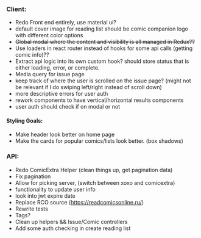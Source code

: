 ### Client:

- Redo Front end entirely, use material ui?
- default cover image for reading list should be comic companion logo with different color options
- ~~Global modal where the content and visibility is all managed in Redux??~~
- Use loaders in react router instead of hooks for some api calls (getting comic info)??
- Extract api logic into its own custom hook? should store status that is either loading, error, or complete.
- Media query for issue page
- keep track of where the user is scrolled on the issue page? (might not be relevant if I do swiping left/right instead of scroll down)
- more descriptive errors for user auth
- rework components to have vertical/horizontal results components
- user auth should check if on modal or not

#### Styling Goals:

- Make header look better on home page
- Make the cards for popular comics/lists look better. (box shadows)

### API:

- Redo ComicExtra Helper (clean things up, get pagination data)
- Fix pagination
- Allow for picking server, (switch between xoxo and comicextra)
- functionality to update user info
- look into jwt expire date
- Replace RCO source (https://readcomicsonline.ru/)
- Rewrite tests
- Tags?
- Clean up helpers && Issue/Comic controllers
- Add some auth checking in create reading list
